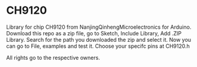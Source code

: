 # CH9120
Library for chip CH9120 from NanjingQinhengMicroelectronics for Arduino. Download this repo as a zip file, go to Sketch, Include Library, Add .ZIP Library. Search for the path you downloaded the zip and select it. Now you can go to File, examples and test it. Choose your specifc pins at CH9120.h

All rights go to the respective owners.
